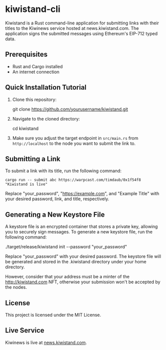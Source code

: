 # kiwistand-cli

Kiwistand is a Rust command-line application for submitting links with their
titles to the Kiwinews service hosted at news.kiwistand.com. The application
signs the submitted messages using Ethereum's EIP-712 typed data.

## Prerequisites

- Rust and Cargo installed
- An internet connection

## Quick Installation Tutorial

1. Clone this repository:

   git clone https://github.com/yourusername/kiwistand.git

2. Navigate to the cloned directory:

   cd kiwistand

3. Make sure you adjust the target endpoint in `src/main.rs` from
   `http://localhost` to the node you want to submit the link to.

## Submitting a Link

To submit a link with its title, run the following command:

```
cargo run -- submit abc https://warpcast.com/timdaub/0x1f54f8 "Kiwistand is live"
```

Replace "your_password", "https://example.com", and "Example Title" with your
desired password, link, and title, respectively.

## Generating a New Keystore File

A keystore file is an encrypted container that stores a private key, allowing
you to securely sign messages. To generate a new keystore file, run the
following command:

./target/release/kiwistand init --password "your_password"


Replace "your_password" with your desired password. The keystore file will be
generated and stored in the .kiwistand directory under your home directory.

However, consider that your address must be a minter of the
http://kiwistand.com NFT, otherwise your submission won't be accepted by the
nodes.

## License

This project is licensed under the MIT License.

## Live Service

Kiwinews is live at [news.kiwistand.com](https://news.kiwistand.com).

